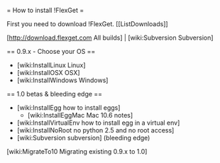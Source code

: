 = How to install !FlexGet =

First you need to download !FlexGet. 
[[ListDownloads]]

[http://download.flexget.com All builds] | [wiki:Subversion Subversion]

== 0.9.x - Choose your OS ==

 * [wiki:InstallLinux Linux]
 * [wiki:InstallOSX OSX]
 * [wiki:InstallWindows Windows]

== 1.0 betas & bleeding edge ==

 * [wiki:InstallEgg how to install eggs]
   * [wiki:InstallEggMac Mac 10.6 notes]
 * [wiki:InstallVirtualEnv how to install egg in a virtual env]
 * [wiki:InstallNoRoot no python 2.5 and no root access]
 * [wiki:Subversion subversion] (bleeding edge)

[wiki:MigrateTo10 Migrating existing 0.9.x to 1.0]
